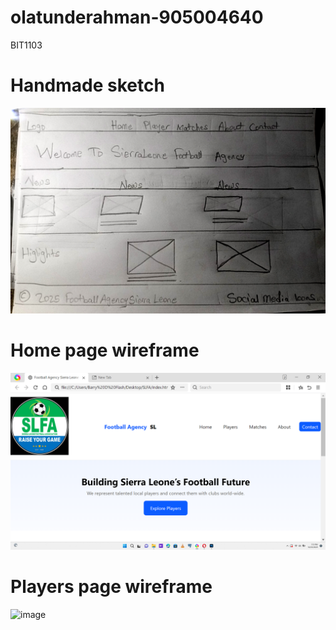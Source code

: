 # olatunderahman-905004640
BIT1103
# Handmade sketch
![image alt](https://github.com/Olatunde2025/olatunderahman-905004640/blob/d5e4aa2c19ad1f859574a219f79d521d337b9c0a/hand%20draw%20sketch.jpg)

# Home page wireframe
![image alt](https://github.com/Olatunde2025/olatunderahman-905004640/blob/b01fe906ecdfba767726ac79c331320b7625b4ea/home.png)

# Players page wireframe
![image]()
